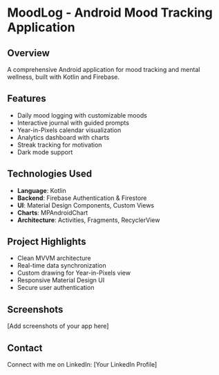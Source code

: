 # MoodLog - Android Mood Tracking Application

## Overview
A comprehensive Android application for mood tracking and mental wellness, built with Kotlin and Firebase.

## Features
- Daily mood logging with customizable moods
- Interactive journal with guided prompts  
- Year-in-Pixels calendar visualization
- Analytics dashboard with charts
- Streak tracking for motivation
- Dark mode support

## Technologies Used
- **Language**: Kotlin
- **Backend**: Firebase Authentication & Firestore
- **UI**: Material Design Components, Custom Views
- **Charts**: MPAndroidChart
- **Architecture**: Activities, Fragments, RecyclerView

## Project Highlights
- Clean MVVM architecture
- Real-time data synchronization
- Custom drawing for Year-in-Pixels view
- Responsive Material Design UI
- Secure user authentication

## Screenshots
[Add screenshots of your app here]

## Contact
Connect with me on LinkedIn: [Your LinkedIn Profile]
